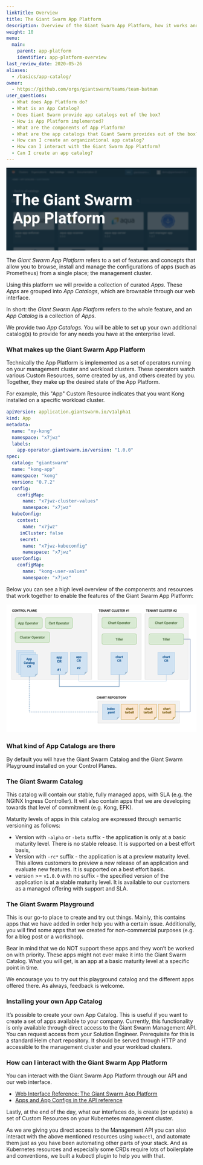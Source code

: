 ```yaml
---
linkTitle: Overview
title: The Giant Swarm App Platform
description: Overview of the Giant Swarm App Platform, how it works and what to expect.
weight: 10
menu:
  main:
    parent: app-platform
    identifier: app-platform-overview
last_review_date: 2020-05-26
aliases:
  - /basics/app-catalog/
owner:
  - https://github.com/orgs/giantswarm/teams/team-batman
user_questions:
  - What does App Platform do?
  - What is an App Catalog?
  - Does Giant Swarm provide app catalogs out of the box?
  - How is App Platform implemented?
  - What are the components of App Platform?
  - What are the app catalogs that Giant Swarm provides out of the box?
  - How can I create an organizational app catalog?
  - How can I interact with the Giant Swarm App Platform?
  - Can I create an app catalog?
---
```


![A large image with the words "The Giant Swarm App Platform" prominently visible over a screenshot of a list of apps](app-platform-header.png)

The _Giant Swarm App Platform_ refers to a set of features and concepts that allow
you to browse, install and manage the configurations of apps (such as Prometheus)
from a single place; the management cluster.

Using this platform we will provide a collection of curated _Apps_. These _Apps_ are grouped into _App Catalogs_, which are browsable through our web interface.

In short: the _Giant Swarm App Platform_ refers to the whole feature, and an _App Catalog_ is a collection of _Apps_.

We provide two _App Catalogs_. You will be able to set up your own additional catalog(s) to provide for any needs you have at the enterprise level.

### What makes up the Giant Swarm App Platform

Technically the App Platform is implemented as a set of operators
running on your management cluster and workload clusters. These operators watch various
Custom Resources, some created by us, and others created by you. Together, they make up
the desired state of the App Platform.

For example, this "App" Custom Resource indicates that you want Kong installed
on a specific workload cluster.

```yaml
apiVersion: application.giantswarm.io/v1alpha1
kind: App
metadata:
  name: "my-kong"
  namespace: "x7jwz"
  labels:
    app-operator.giantswarm.io/version: "1.0.0"
spec:
  catalog: "giantswarm"
  name: "kong-app"
  namespace: "kong"
  version: "0.7.2"
  config:
    configMap:
      name: "x7jwz-cluster-values"
      namespace: "x7jwz"
  kubeConfig:
    context:
      name: "x7jwz"
     inCluster: false
     secret:
      name: "x7jwz-kubeconfig"
      namespace: "x7jwz"
  userConfig:
    configMap:
      name: "kong-user-values"
      namespace: "x7jwz"
```

Below you can see a high level overview of the components and resources that work
together to enable the features of the Giant Swarm App Platform:

![A diagram showing an overview of various components and concepts that make up the Giant Swarm App Platform](app-platform-overview.png)

### What kind of App Catalogs are there

By default you will have the Giant Swarm Catalog and the Giant Swarm Playground installed
on your Control Planes.

### The Giant Swarm Catalog

This catalog will contain our stable, fully managed apps, with SLA (e.g. the NGINX Ingress Controller). It will also contain apps that we are developing towards that level of commitment (e.g. Kong, EFK).

Maturity levels of apps in this catalog are expressed through semantic versioning as follows:

- Version with `-alpha` or `-beta` suffix - the application is only at a basic maturity level. There is no stable release. It is supported on a best effort basis,
- Version with `-rc*` suffix - the application is at a preview maturity level. This allows customers to preview a new release of an application and evaluate new features. It is supported on a best effort basis.
- version >= `v1.0.0` with no suffix - the specified version of the application is at a stable maturity level. It is available to our customers as a managed offering with support and SLA.

### The Giant Swarm Playground

This is our go-to place to create and try out things. Mainly, this contains apps that we have added in order help you with a certain issue. Additionally, you will find some apps that we created for non-commercial purposes (e.g. for a blog post or a workshop).

Bear in mind that we do NOT support these apps and they won’t be worked on with priority. These apps might not ever make it into the Giant Swarm Catalog. What you will get, is an app at a basic maturity level at a specific point in time.

We encourage you to try out this playground catalog and the different apps offered there. As always, feedback is welcome.

### Installing your own App Catalog

It’s possible to create your own App Catalog. This is useful if you want to create a set of apps available to your company. Currently, this functionality is only available through direct access to the Giant Swarm Management API. You can request access from your Solution Engineer. Prerequisite for this is a standard Helm chart repository. It should be served through HTTP and accessible to the management cluster and your workload clusters.

### How can I interact with the Giant Swarm App Platform

You can interact with the Giant Swarm App Platform through our API and
our web interface.

- [Web Interface Reference: The Giant Swarm App Platform](/reference/web-interface/app-platform/)
- [Apps and App Configs in the API reference](/api/#tag/apps)

Lastly, at the end of the day, what our interfaces do, is create (or update)
a set of Custom Resources on your Kubernetes management cluster.

As we are giving you direct access to the Management API you can also interact with the above mentioned resources using `kubectl`, and automate them just as you have been automating other parts of your stack.
And as Kubernetes resources and especially some CRDs require lots of boilerplate and conventions, we built a kubectl plugin to help you with that.
